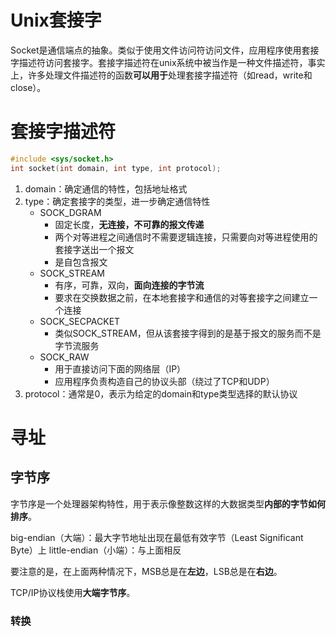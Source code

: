# Unix套接字

Socket是通信端点的抽象。类似于使用文件访问符访问文件，应用程序使用套接字描述符访问套接字。套接字描述符在unix系统中被当作是一种文件描述符，事实上，许多处理文件描述符的函数**可以用于**处理套接字描述符（如read，write和close）。

# 套接字描述符

```cpp
#include <sys/socket.h>
int socket(int domain, int type, int protocol);
```

1. domain：确定通信的特性，包括地址格式
2. type：确定套接字的类型，进一步确定通信特性
    * SOCK_DGRAM
        * 固定长度，**无连接，不可靠的报文传递**
        * 两个对等进程之间通信时不需要逻辑连接，只需要向对等进程使用的套接字送出一个报文
        * 是自包含报文
    * SOCK_STREAM
        * 有序，可靠，双向，**面向连接的字节流**
        * 要求在交换数据之前，在本地套接字和通信的对等套接字之间建立一个连接
    * SOCK_SECPACKET
        * 类似SOCK_STREAM，但从该套接字得到的是基于报文的服务而不是字节流服务
    * SOCK_RAW
        * 用于直接访问下面的网络层（IP）
        * 应用程序负责构造自己的协议头部（绕过了TCP和UDP）
3. protocol：通常是0，表示为给定的domain和type类型选择的默认协议

# 寻址

## 字节序

字节序是一个处理器架构特性，用于表示像整数这样的大数据类型**内部的字节如何排序**。

big-endian（大端）：最大字节地址出现在最低有效字节（Least Significant Byte）上
little-endian（小端）：与上面相反

要注意的是，在上面两种情况下，MSB总是在**左边**，LSB总是在**右边**。

TCP/IP协议栈使用**大端字节序**。

### 转换

